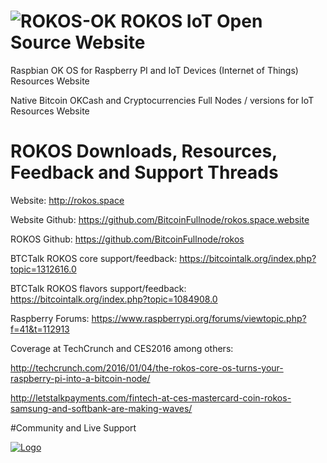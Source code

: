 ![ROKOS-OK](http://i.imgur.com/XPXrqBg.png)
ROKOS IoT Open Source Website
=========================== 

Raspbian OK OS for Raspberry PI and IoT Devices (Internet of Things) Resources Website

Native Bitcoin OKCash and Cryptocurrencies Full Nodes / versions for IoT Resources Website

ROKOS Downloads, Resources, Feedback and Support Threads 
===========================

Website: http://rokos.space

Website Github: https://github.com/BitcoinFullnode/rokos.space.website

ROKOS Github: https://github.com/BitcoinFullnode/rokos

BTCTalk ROKOS core support/feedback: https://bitcointalk.org/index.php?topic=1312616.0

BTCTalk ROKOS flavors support/feedback: https://bitcointalk.org/index.php?topic=1084908.0

Raspberry Forums: https://www.raspberrypi.org/forums/viewtopic.php?f=41&t=112913

Coverage at TechCrunch and CES2016 among others: 

http://techcrunch.com/2016/01/04/the-rokos-core-os-turns-your-raspberry-pi-into-a-bitcoin-node/

http://letstalkpayments.com/fintech-at-ces-mastercard-coin-rokos-samsung-and-softbank-are-making-waves/


#Community and Live Support

<a href="https://discord.io/bitcoin">
    <img alt="Logo" src="https://discordapp.com/api/guilds/213747404745211904/widget.png?style=banner2">
  </a>
